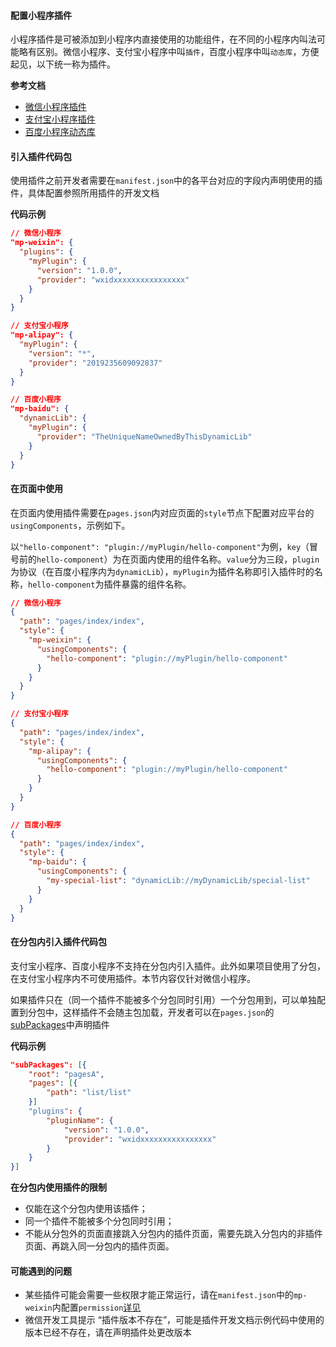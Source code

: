 #### 配置小程序插件

小程序插件是可被添加到小程序内直接使用的功能组件，在不同的小程序内叫法可能略有区别。微信小程序、支付宝小程序中叫`插件`，百度小程序中叫`动态库`，方便起见，以下统一称为插件。

**参考文档**

- [微信小程序插件](https://developers.weixin.qq.com/miniprogram/dev/framework/plugin/using.html)
- [支付宝小程序插件](https://opendocs.alipay.com/mini/plugin/plugin-usage)
- [百度小程序动态库](https://smartprogram.baidu.com/docs/develop/framework/dynamiclib_use/)

#### 引入插件代码包

使用插件之前开发者需要在`manifest.json`中的各平台对应的字段内声明使用的插件，具体配置参照所用插件的开发文档

**代码示例**

```json
// 微信小程序
"mp-weixin": {
  "plugins": {
    "myPlugin": {
      "version": "1.0.0",
      "provider": "wxidxxxxxxxxxxxxxxxx"
    }
  }
}

// 支付宝小程序
"mp-alipay": {
  "myPlugin": {
    "version": "*",
    "provider": "2019235609092837"
  }
}

// 百度小程序
"mp-baidu": {
  "dynamicLib": {
    "myPlugin": {
      "provider": "TheUniqueNameOwnedByThisDynamicLib"
    }
  }
}
```

#### 在页面中使用

在页面内使用插件需要在`pages.json`内对应页面的`style`节点下配置对应平台的`usingComponents`，示例如下。

以`"hello-component": "plugin://myPlugin/hello-component"`为例，`key`（冒号前的`hello-component`）为在页面内使用的组件名称。`value`分为三段，`plugin`为协议（在百度小程序内为`dynamicLib`），`myPlugin`为插件名称即引入插件时的名称，`hello-component`为插件暴露的组件名称。

```json
// 微信小程序
{
  "path": "pages/index/index",
  "style": {
    "mp-weixin": {
      "usingComponents": {
        "hello-component": "plugin://myPlugin/hello-component"
      }
    }
  }
}

// 支付宝小程序
{
  "path": "pages/index/index",
  "style": {
    "mp-alipay": {
      "usingComponents": {
        "hello-component": "plugin://myPlugin/hello-component"
      }
    }
  }
}

// 百度小程序
{
  "path": "pages/index/index",
  "style": {
    "mp-baidu": {
      "usingComponents": {
        "my-special-list": "dynamicLib://myDynamicLib/special-list"
      }
    }
  }
}

```

#### 在分包内引入插件代码包

支付宝小程序、百度小程序不支持在分包内引入插件。此外如果项目使用了分包，在支付宝小程序内不可使用插件。本节内容仅针对微信小程序。

如果插件只在（同一个插件不能被多个分包同时引用）一个分包用到，可以单独配置到分包中，这样插件不会随主包加载，开发者可以在``pages.json``的[subPackages](/collocation/pages?id=subpackages)中声明插件

**代码示例**

```json
"subPackages": [{
    "root": "pagesA",
    "pages": [{
        "path": "list/list"
    }]
    "plugins": {
        "pluginName": {
            "version": "1.0.0",
            "provider": "wxidxxxxxxxxxxxxxxxx"
        }
    }
}]
```

**在分包内使用插件的限制**

* 仅能在这个分包内使用该插件；
* 同一个插件不能被多个分包同时引用；
* 不能从分包外的页面直接跳入分包内的插件页面，需要先跳入分包内的非插件页面、再跳入同一分包内的插件页面。


#### 可能遇到的问题

* 某些插件可能会需要一些权限才能正常运行，请在`manifest.json`中的`mp-weixin`内配置`permission`[详见](https://developers.weixin.qq.com/miniprogram/dev/reference/configuration/app.html#permission)
* 微信开发工具提示 “插件版本不存在”，可能是插件开发文档示例代码中使用的版本已经不存在，请在声明插件处更改版本




